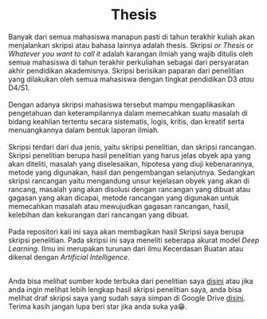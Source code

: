<h1 align="center">Thesis</h1>

<p align="left">
    Banyak dari semua mahasiswa manapun pasti di tahun terakhir kuliah akan menjalankan skripsi atau bahasa lainnya 
    adalah thesis. Skripsi <em>or</em> <em>Thesis</em> or <em>Whatever you want to call it</em> adalah karangan ilmiah
    yang wajib ditulis oleh semua mahasiswa di tahun terakhir perkuliahan sebagai dari persyaratan akhir pendidikan 
    akademisnya. Skripsi berisikan paparan dari penelitian yang dilakukan oleh semua mahasiswa dengan tingkat pendidikan
    D3 <em>atau</em> D4/S1. <br> <br>
    Dengan adanya skripsi mahasiswa tersebut mampu mengaplikasikan pengetahuan dan keterampilannya dalam memecahkan suatu
    masalah di bidang keahlian tertentu secara sistematis, logis, kritis, dan kreatif serta menuangkannya dalam bentuk 
    laporan ilmiah. <br> <br>
    Skripsi terdari dari dua jenis, yaitu skripsi penelitian, dan skripsi rancangan. Skripsi penelitian berupa hasil 
    penelitian yang harus jelas obyek apa yang akan diteliti, masalah yang diselesaikan, hipotesa yang diuji kebenarannya, metode yang digunakan, hasil dan pengembangan selanjutnya. Sedangkan skripsi rancangan yaitu mengandung unsur kejelasan obyek yang akan di rancang, masalah yang akan disolusi dengan rancangan yang dibuat atau gagasan yang akan dicapai, metode rancangan yang digunakan untuk memecahkan masalah atau mewujudkan gagasan rancangan, hasil, kelebihan dan kekurangan dari rancangan yang dibuat. <br><br> 
    Pada repositori kali ini saya akan membagikan hasil Skripsi saya berupa skripsi penelitian. Pada skripsi ini saya meneliti seberapa akurat model <em>Deep Learning</em>. Ilmu ini merupakan turunan dari ilmu Kecerdasan Buatan atau dikenal dengan <em>Artificial Intelligence</em>. <br><br>
</p>

Anda bisa melihat sumber kode terbuka dari penelitian saya [disini](https://github.com/dean-fahreza/My-Thesis/tree/main/src) atau jika anda ingin melihat lebih lengkap hasil skripsi penelitian saya, anda bisa melihat draf skripsi saya yang sudah saya simpan di Google Drive [disini](https://drive.google.com/file/d/18llFO0n3p3WoTD9hYVilFJvgxWVdsLZI/view?usp=sharing). Terima kasih jangan lupa beri star jika anda suka ya😁.